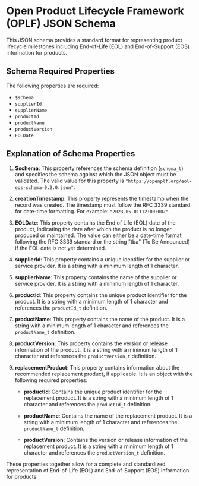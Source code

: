 # Open Product Lifecycle Framework (OPLF) JSON Schema

This JSON schema provides a standard format for representing product lifecycle milestones including End-of-Life (EOL) and End-of-Support (EOS) information for products.

## Schema Required Properties

The following properties are required:

- `$schema`
- `supplierId`
- `supplierName`
- `productId`
- `productName`
- `productVersion`
- `EOLDate`

## Explanation of Schema Properties

1. **$schema**: This property references the schema definition (`schema_t`) and specifies the schema against which the JSON object must be validated. The valid value for this property is `"https://openplf.org/eol-eos-schema-0.2.0.json"`.

2. **creationTimestamp**: This property represents the timestamp when the record was created. The timestamp must follow the RFC 3339 standard for date-time formatting. For example: `"2023-05-01T12:00:00Z"`.

3. **EOLDate**: This property contains the End of Life (EOL) date of the product, indicating the date after which the product is no longer produced or maintained. The value can either be a date-time format following the RFC 3339 standard or the string "tba" (To Be Announced) if the EOL date is not yet determined.

4. **supplierId**: This property contains a unique identifier for the supplier or service provider. It is a string with a minimum length of 1 character.

5. **supplierName**: This property contains the name of the supplier or service provider. It is a string with a minimum length of 1 character.

6. **productId**: This property contains the unique product identifier for the product. It is a string with a minimum length of 1 character and references the `productId_t` definition.

7. **productName**: This property contains the name of the product. It is a string with a minimum length of 1 character and references the `productName_t` definition.

8. **productVersion**: This property contains the version or release information of the product. It is a string with a minimum length of 1 character and references the `productVersion_t` definition.

9. **replacementProduct**: This property contains information about the recommended replacement product, if applicable. It is an object with the following required properties:

    - **productId**: Contains the unique product identifier for the replacement product. It is a string with a minimum length of 1 character and references the `productId_t` definition.
    
    - **productName**: Contains the name of the replacement product. It is a string with a minimum length of 1 character and references the `productName_t` definition.
    
    - **productVersion**: Contains the version or release information of the replacement product. It is a string with a minimum length of 1 character and references the `productVersion_t` definition.

These properties together allow for a complete and standardized representation of End-of-Life (EOL) and End-of-Support (EOS) information for products.
